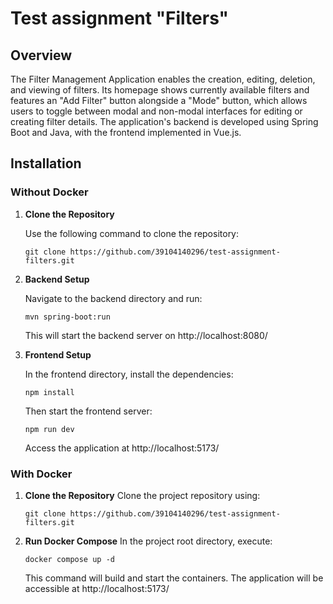 # Test assignment "Filters"

## Overview

The Filter Management Application enables the creation, editing, deletion, and viewing of filters. Its homepage shows currently available filters and features an "Add Filter" button alongside a "Mode" button, which allows users to toggle between modal and non-modal interfaces for editing or creating filter details. The application's backend is developed using Spring Boot and Java, with the frontend implemented in Vue.js.

## Installation

### Without Docker

1. **Clone the Repository**

   Use the following command to clone the repository:

   ```
   git clone https://github.com/39104140296/test-assignment-filters.git
   ```
2. **Backend Setup**
   
   Navigate to the backend directory and run:
   ```
   mvn spring-boot:run
   ```

   This will start the backend server on http://localhost:8080/

3. **Frontend Setup**

   In the frontend directory, install the dependencies:
   ```
   npm install
   ```

   Then start the frontend server:
   ```
   npm run dev
   ```

   Access the application at http://localhost:5173/

### With Docker

1. **Clone the Repository**
   Clone the project repository using:
   
   ```
   git clone https://github.com/39104140296/test-assignment-filters.git
   ```

2. **Run Docker Compose**
   In the project root directory, execute:

   ```
   docker compose up -d
   ```

   This command will build and start the containers. The application will be accessible at http://localhost:5173/

   
    
